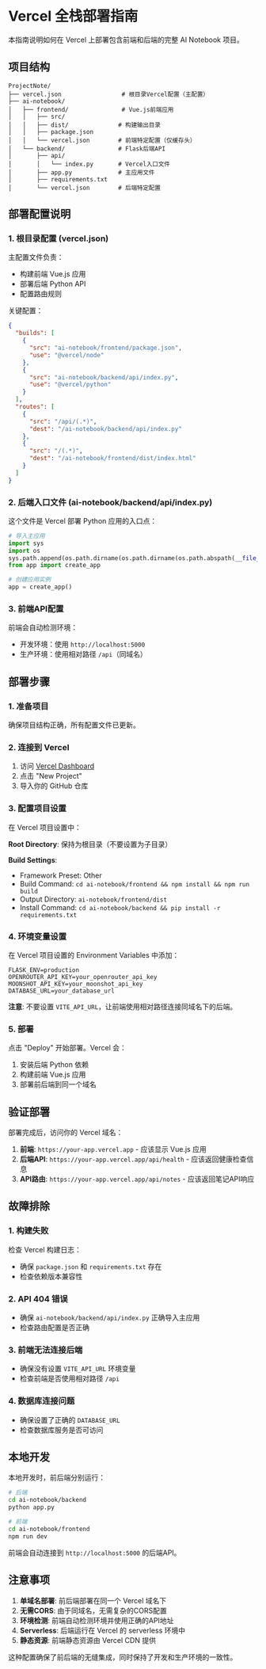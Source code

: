 # Vercel 全栈部署指南

本指南说明如何在 Vercel 上部署包含前端和后端的完整 AI Notebook 项目。

## 项目结构

```
ProjectNote/
├── vercel.json                 # 根目录Vercel配置（主配置）
├── ai-notebook/
│   ├── frontend/               # Vue.js前端应用
│   │   ├── src/
│   │   ├── dist/              # 构建输出目录
│   │   ├── package.json
│   │   └── vercel.json        # 前端特定配置（仅缓存头）
│   └── backend/               # Flask后端API
│       ├── api/
│       │   └── index.py       # Vercel入口文件
│       ├── app.py             # 主应用文件
│       ├── requirements.txt
│       └── vercel.json        # 后端特定配置
```

## 部署配置说明

### 1. 根目录配置 (vercel.json)

主配置文件负责：
- 构建前端 Vue.js 应用
- 部署后端 Python API
- 配置路由规则

关键配置：
```json
{
  "builds": [
    {
      "src": "ai-notebook/frontend/package.json",
      "use": "@vercel/node"
    },
    {
      "src": "ai-notebook/backend/api/index.py",
      "use": "@vercel/python"
    }
  ],
  "routes": [
    {
      "src": "/api/(.*)",
      "dest": "/ai-notebook/backend/api/index.py"
    },
    {
      "src": "/(.*)",
      "dest": "/ai-notebook/frontend/dist/index.html"
    }
  ]
}
```

### 2. 后端入口文件 (ai-notebook/backend/api/index.py)

这个文件是 Vercel 部署 Python 应用的入口点：
```python
# 导入主应用
import sys
import os
sys.path.append(os.path.dirname(os.path.dirname(os.path.abspath(__file__))))
from app import create_app

# 创建应用实例
app = create_app()
```

### 3. 前端API配置

前端会自动检测环境：
- 开发环境：使用 `http://localhost:5000`
- 生产环境：使用相对路径 `/api`（同域名）

## 部署步骤

### 1. 准备项目

确保项目结构正确，所有配置文件已更新。

### 2. 连接到 Vercel

1. 访问 [Vercel Dashboard](https://vercel.com/dashboard)
2. 点击 "New Project"
3. 导入你的 GitHub 仓库

### 3. 配置项目设置

在 Vercel 项目设置中：

**Root Directory**: 保持为根目录（不要设置为子目录）

**Build Settings**:
- Framework Preset: Other
- Build Command: `cd ai-notebook/frontend && npm install && npm run build`
- Output Directory: `ai-notebook/frontend/dist`
- Install Command: `cd ai-notebook/backend && pip install -r requirements.txt`

### 4. 环境变量设置

在 Vercel 项目设置的 Environment Variables 中添加：

```
FLASK_ENV=production
OPENROUTER_API_KEY=your_openrouter_api_key
MOONSHOT_API_KEY=your_moonshot_api_key
DATABASE_URL=your_database_url
```

**注意**: 不要设置 `VITE_API_URL`，让前端使用相对路径连接同域名下的后端。

### 5. 部署

点击 "Deploy" 开始部署。Vercel 会：
1. 安装后端 Python 依赖
2. 构建前端 Vue.js 应用
3. 部署前后端到同一个域名

## 验证部署

部署完成后，访问你的 Vercel 域名：

1. **前端**: `https://your-app.vercel.app` - 应该显示 Vue.js 应用
2. **后端API**: `https://your-app.vercel.app/api/health` - 应该返回健康检查信息
3. **API路由**: `https://your-app.vercel.app/api/notes` - 应该返回笔记API响应

## 故障排除

### 1. 构建失败

检查 Vercel 构建日志：
- 确保 `package.json` 和 `requirements.txt` 存在
- 检查依赖版本兼容性

### 2. API 404 错误

- 确保 `ai-notebook/backend/api/index.py` 正确导入主应用
- 检查路由配置是否正确

### 3. 前端无法连接后端

- 确保没有设置 `VITE_API_URL` 环境变量
- 检查前端是否使用相对路径 `/api`

### 4. 数据库连接问题

- 确保设置了正确的 `DATABASE_URL`
- 检查数据库服务是否可访问

## 本地开发

本地开发时，前后端分别运行：

```bash
# 后端
cd ai-notebook/backend
python app.py

# 前端
cd ai-notebook/frontend
npm run dev
```

前端会自动连接到 `http://localhost:5000` 的后端API。

## 注意事项

1. **单域名部署**: 前后端部署在同一个 Vercel 域名下
2. **无需CORS**: 由于同域名，无需复杂的CORS配置
3. **环境检测**: 前端自动检测环境并使用正确的API地址
4. **Serverless**: 后端运行在 Vercel 的 serverless 环境中
5. **静态资源**: 前端静态资源由 Vercel CDN 提供

这种配置确保了前后端的无缝集成，同时保持了开发和生产环境的一致性。